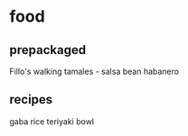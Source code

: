 # food

## prepackaged

Fillo's walking tamales - salsa bean habanero

## recipes

gaba rice teriyaki bowl